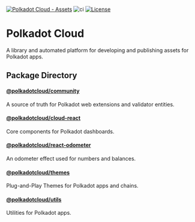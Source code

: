 [![Polkadot Cloud - Assets](https://img.shields.io/badge/Polkadot&nbsp;Cloud-Assets-E6007A?logo=polkadot&logoColor=E6007A)]([https://github.com/paritytech/polkadot-cloud]) ![ci](https://github.com/paritytech/polkadot-cloud/actions/workflows/main.yml/badge.svg) [![License](https://img.shields.io/badge/License-GPL_3.0_only-blue.svg)](https://opensource.org/license/gpl-3-0/)

# Polkadot Cloud

A library and automated platform for developing and publishing assets for Polkadot apps.

## Package Directory

#### [@polkadotcloud/community](https://github.com/paritytech/polkadot-cloud/tree/main/packages/community#polkadot-cloud-community)

A source of truth for Polkadot web extensions and validator entities.

#### [@polkadotcloud/cloud-react](https://github.com/paritytech/polkadot-cloud/tree/main/packages/cloud-react#polkadot-cloud-react)

Core components for Polkadot dashboards.

#### [@polkadotcloud/react-odometer](https://github.com/paritytech/polkadot-cloud/blob/main/packages/react-odometer#polkadot-cloud-react-odometer)

An odometer effect used for numbers and balances.

#### [@polkadotcloud/themes](https://github.com/paritytech/polkadot-cloud/tree/main/packages/themes#polkadot-cloud-themes)

Plug-and-Play Themes for Polkadot apps and chains.

#### [@polkadotcloud/utils](https://github.com/paritytech/polkadot-cloud/tree/main/packages/utils#polkadot-cloud-utils)

Utilities for Polkadot apps.
